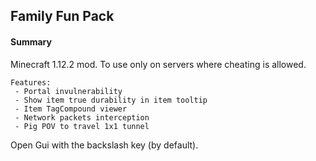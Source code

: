 ## Family Fun Pack

#### Summary

Minecraft 1.12.2 mod. To use only on servers where cheating is allowed.

```
Features:
 - Portal invulnerability
 - Show item true durability in item tooltip
 - Item TagCompound viewer
 - Network packets interception
 - Pig POV to travel 1x1 tunnel
```

Open Gui with the backslash key (by default).
